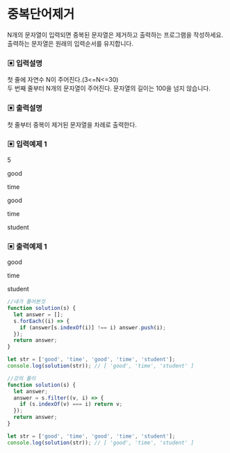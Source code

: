 # 중복단어제거

N개의 문자열이 입력되면 중복된 문자열은 제거하고 출력하는 프로그램을 작성하세요. 출력하는 문자열은 원래의 입력순서를 유지합니다.

### ▣ 입력설명

첫 줄에 자연수 N이 주어진다.(3<=N<=30)  
두 번째 줄부터 N개의 문자열이 주어진다. 문자열의 길이는 100을 넘지 않습니다.

### ▣ 출력설명

첫 줄부터 중복이 제거된 문자열을 차례로 출력한다.

### ▣ 입력예제 1

5

good

time

good

time

student

### ▣ 출력예제 1

good

time

student

```javascript
//내가 풀어본것
function solution(s) {
  let answer = [];
  s.forEach((i) => {
    if (answer[s.indexOf(i)] !== i) answer.push(i);
  });
  return answer;
}

let str = ['good', 'time', 'good', 'time', 'student'];
console.log(solution(str)); // [ 'good', 'time', 'student' ]
```

```javascript
//강의 풀이
function solution(s) {
  let answer;
  answer = s.filter((v, i) => {
    if (s.indexOf(v) === i) return v;
  });
  return answer;
}

let str = ['good', 'time', 'good', 'time', 'student'];
console.log(solution(str)); // [ 'good', 'time', 'student' ]
```
